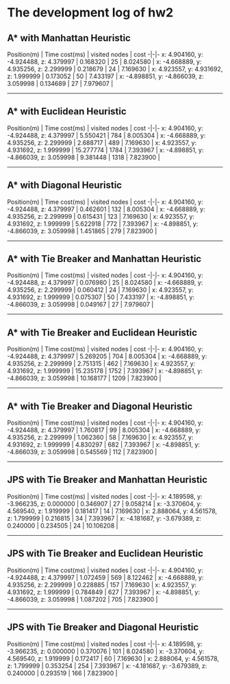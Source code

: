 # The development log of hw2

## A* with Manhattan Heuristic

Position(m) | Time cost(ms) |  visited nodes | cost
-|-|-
x: 4.904160, y: -4.924488, z: 4.379997 | 0.168320 | 25 | 8.024580 |
x: -4.668889, y: 4.935256, z: 2.299999 | 0.218679 | 24 | 7.169630 |
x: 4.923557, y: 4.931692, z: 1.999999 | 0.173052 | 50 | 7.433197 |
x: -4.898851, y: -4.866039, z: 3.059998 | 0.134689 | 27 | 7.979607 |

---

## A* with Euclidean Heuristic

Position(m) | Time cost(ms) |  visited nodes | cost
-|-|-
x: 4.904160, y: -4.924488, z: 4.379997 | 5.550421 | 784 | 8.005304 |
x: -4.668889, y: 4.935256, z: 2.299999 | 2.688717 | 489 | 7.169630 |
x: 4.923557, y: 4.931692, z: 1.999999 | 15.277774 | 1784 | 7.393967 |
x: -4.898851, y: -4.866039, z: 3.059998 | 9.381448 | 1318 | 7.823900 |

---

## A* with Diagonal Heuristic

Position(m) | Time cost(ms) |  visited nodes | cost
-|-|-
x: 4.904160, y: -4.924488, z: 4.379997 | 0.462601 | 132 | 8.005304 |
x: -4.668889, y: 4.935256, z: 2.299999 | 0.615431 | 123 | 7.169630 |
x: 4.923557, y: 4.931692, z: 1.999999 | 5.622918 | 772 | 7.393967 |
x: -4.898851, y: -4.866039, z: 3.059998 | 1.451865 | 279 | 7.823900 |

---

## A* with Tie Breaker and Manhattan Heuristic

Position(m) | Time cost(ms) |  visited nodes | cost
-|-|- 
x: 4.904160, y: -4.924488, z: 4.379997 | 0.076980 | 25 | 8.024580 |
x: -4.668889, y: 4.935256, z: 2.299999 | 0.060412 | 24 | 7.169630 |
x: 4.923557, y: 4.931692, z: 1.999999 | 0.075307 | 50 | 7.433197 |
x: -4.898851, y: -4.866039, z: 3.059998 | 0.049167 | 27 | 7.979607 |

---

## A* with Tie Breaker and Euclidean Heuristic

Position(m) | Time cost(ms) |  visited nodes | cost
-|-|-
x: 4.904160, y: -4.924488, z: 4.379997 | 5.269205 | 704 | 8.005304 |
x: -4.668889, y: 4.935256, z: 2.299999 | 2.751315 | 462 | 7.169630 |
x: 4.923557, y: 4.931692, z: 1.999999 | 15.235178 | 1752 | 7.393967 |
x: -4.898851, y: -4.866039, z: 3.059998 | 10.168177 | 1209 | 7.823900 |
 
---

## A* with Tie Breaker and Diagonal Heuristic

Position(m) | Time cost(ms) |  visited nodes | cost
-|-|-
x: 4.904160, y: -4.924488, z: 4.379997 | 1.760817 | 99 | 8.005304 |
x: -4.668889, y: 4.935256, z: 2.299999 | 1.062360 | 58 | 7.169630 |
x: 4.923557, y: 4.931692, z: 1.999999 | 4.830297 | 682 | 7.393967 |
x: -4.898851, y: -4.866039, z: 3.059998 | 0.545569 | 112 | 7.823900 |

---

## JPS with Tie Breaker and Manhattan Heuristic

Position(m) | Time cost(ms) |  visited nodes | cost
-|-|-
x: 4.189598, y: -3.966235, z: 0.000000 | 0.346907 | 27 | 9.058214 |
x: -3.370604, y: 4.569540, z: 1.919999 | 0.181417 | 14 | 7.169630 |
x: 2.888064, y: 4.561578, z: 1.799999 | 0.216815 | 34 | 7.393967 |
x: -4.181687, y: -3.679389, z: 0.240000 | 0.234505 | 24 | 10.106208 |

---

## JPS with Tie Breaker and Euclidean Heuristic

Position(m) | Time cost(ms) |  visited nodes | cost
-|-|-
x: 4.904160, y: -4.924488, z: 4.379997 | 1.072459 | 569 | 8.122462 |
x: -4.668889, y: 4.935256, z: 2.299999 | 0.228885 | 157 | 7.169630 |
x: 4.923557, y: 4.931692, z: 1.999999 | 0.784849 | 627 | 7.393967 |
x: -4.898851, y: -4.866039, z: 3.059998 | 1.087202 | 705 | 7.823900 |

---

## JPS with Tie Breaker and Diagonal Heuristic

Position(m) | Time cost(ms) |  visited nodes | cost
-|-|-
x: 4.189598, y: -3.966235, z: 0.000000 | 0.370076 | 101 | 8.024580 |
x: -3.370604, y: 4.569540, z: 1.919999 | 0.172417 | 60 | 7.169630 |
x: 2.888064, y: 4.561578, z: 1.799999 | 0.353254 | 254 | 7.393967 |
x: -4.181687, y: -3.679389, z: 0.240000 | 0.293519 | 166 | 7.823900 |

